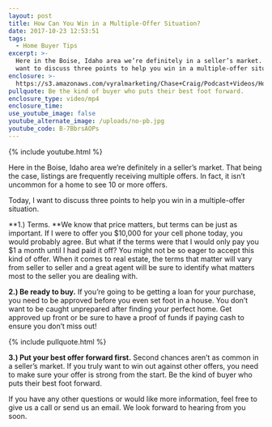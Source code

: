 ```yaml
---
layout: post
title: How Can You Win in a Multiple-Offer Situation?
date: 2017-10-23 12:53:51
tags:
  - Home Buyer Tips
excerpt: >-
  Here in the Boise, Idaho area we’re definitely in a seller’s market. Today, I
  want to discuss three points to help you win in a multiple-offer situation.
enclosure: >-
  https://s3.amazonaws.com/vyralmarketing/Chase+Craig/Podcast+Videos/How+Can+You+Win+in+a+Multiple-Offer+Situation%253F.mp4
pullquote: Be the kind of buyer who puts their best foot forward.
enclosure_type: video/mp4
enclosure_time:
use_youtube_image: false
youtube_alternate_image: /uploads/no-pb.jpg
youtube_code: B-7BbrsAOPs
---
```



{% include youtube.html %}

Here in the Boise, Idaho area we’re definitely in a seller’s market. That being the case, listings are frequently receiving multiple offers. In fact, it isn’t uncommon for a home to see 10 or more offers.

Today, I want to discuss three points to help you win in a multiple-offer situation.

**1.) Terms.&nbsp;**We know that price matters, but terms can be just as important. If I were to offer you $10,000 for your cell phone today, you would probably agree. But what if the terms were that I would only pay you $1 a month until I had paid it off? You might not be so eager to accept this kind of offer. When it comes to real estate, the terms that matter will vary from seller to seller and a great agent will be sure to identify what matters most to the seller you are dealing with.

**2.) Be ready to buy.** If you’re going to be getting a loan for your purchase, you need to be approved before you even set foot in a house. You don’t want to be caught unprepared after finding your perfect home. Get approved up front or be sure to have a proof of funds if paying cash to ensure you don’t miss out!

{% include pullquote.html %}

**3.) Put your best offer forward first.** Second chances aren’t as common in a seller’s market. If you truly want to win out against other offers, you need to make sure your offer is strong from the start. Be the kind of buyer who puts their best foot forward.

If you have any other questions or would like more information, feel free to give us a call or send us an email. We look forward to hearing from you soon.